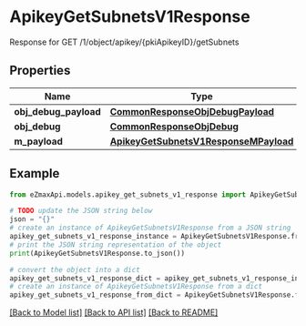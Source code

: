# ApikeyGetSubnetsV1Response

Response for GET /1/object/apikey/{pkiApikeyID}/getSubnets

## Properties

Name | Type | Description | Notes
------------ | ------------- | ------------- | -------------
**obj_debug_payload** | [**CommonResponseObjDebugPayload**](CommonResponseObjDebugPayload.md) |  | 
**obj_debug** | [**CommonResponseObjDebug**](CommonResponseObjDebug.md) |  | [optional] 
**m_payload** | [**ApikeyGetSubnetsV1ResponseMPayload**](ApikeyGetSubnetsV1ResponseMPayload.md) |  | 

## Example

```python
from eZmaxApi.models.apikey_get_subnets_v1_response import ApikeyGetSubnetsV1Response

# TODO update the JSON string below
json = "{}"
# create an instance of ApikeyGetSubnetsV1Response from a JSON string
apikey_get_subnets_v1_response_instance = ApikeyGetSubnetsV1Response.from_json(json)
# print the JSON string representation of the object
print(ApikeyGetSubnetsV1Response.to_json())

# convert the object into a dict
apikey_get_subnets_v1_response_dict = apikey_get_subnets_v1_response_instance.to_dict()
# create an instance of ApikeyGetSubnetsV1Response from a dict
apikey_get_subnets_v1_response_from_dict = ApikeyGetSubnetsV1Response.from_dict(apikey_get_subnets_v1_response_dict)
```
[[Back to Model list]](../README.md#documentation-for-models) [[Back to API list]](../README.md#documentation-for-api-endpoints) [[Back to README]](../README.md)


